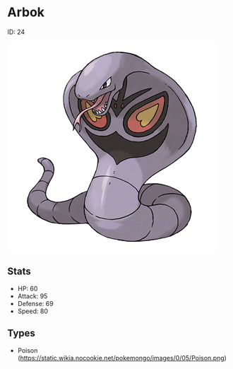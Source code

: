 # Arbok


ID: 24

![](https://raw.githubusercontent.com/PokeAPI/sprites/master/sprites/pokemon/other/official-artwork/24.png "Arbok")

## Stats


 - HP: 60
 - Attack: 95
 - Defense: 69
 - Speed: 80

## Types


 - Poison (https://static.wikia.nocookie.net/pokemongo/images/0/05/Poison.png)
